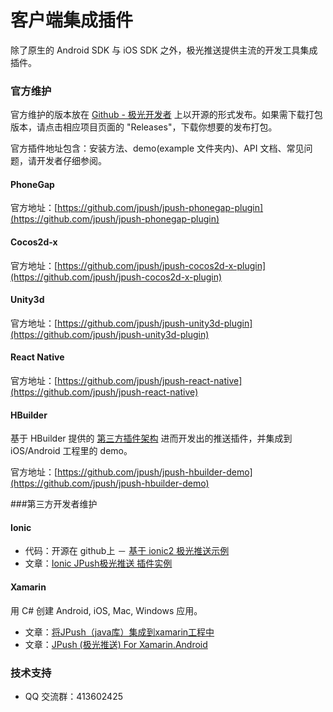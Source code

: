 # 客户端集成插件

除了原生的 Android SDK 与 iOS SDK 之外，极光推送提供主流的开发工具集成插件。

### 官方维护

官方维护的版本放在 [Github - 极光开发者](https://github.com/jpush) 上以开源的形式发布。如果需下载打包版本，请点击相应项目页面的 "Releases"，下载你想要的发布打包。

官方插件地址包含：安装方法、demo(example 文件夹内)、API 文档、常见问题，请开发者仔细参阅。

#### PhoneGap


官方地址：[https://github.com/jpush/jpush-phonegap-plugin](https://github.com/jpush/jpush-phonegap-plugin)

#### Cocos2d-x

官方地址：[https://github.com/jpush/jpush-cocos2d-x-plugin](https://github.com/jpush/jpush-cocos2d-x-plugin)

#### Unity3d

官方地址：[https://github.com/jpush/jpush-unity3d-plugin](https://github.com/jpush/jpush-unity3d-plugin)

#### React Native

官方地址：[https://github.com/jpush/jpush-react-native](https://github.com/jpush/jpush-react-native)

#### HBuilder

基于 HBuilder 提供的 [第三方插件架构](http://ask.dcloud.net.cn/docs/#http://ask.dcloud.net.cn/article/66) 进而开发出的推送插件，并集成到 iOS/Android 工程里的 demo。

官方地址：[https://github.com/jpush/jpush-hbuilder-demo](https://github.com/jpush/jpush-hbuilder-demo)

###第三方开发者维护

#### Ionic

+ 代码：开源在 github上 － [基于 ionic2 极光推送示例](https://github.com/zjcboy/ionic2-jpush-demo)
+ 文章：[Ionic JPush极光推送 插件实例](http://www.cnblogs.com/linsu/p/5641158.html)

#### Xamarin

用 C# 创建 Android, iOS, Mac, Windows 应用。

+ 文章：[将JPush（java库）集成到xamarin工程中](http://smilehyh.blog.163.com/blog/static/123343886201362110857402/)
+ 文章：[JPush (极光推送) For Xamarin.Android](http://www.cnblogs.com/xling/p/JPush-for-Xamarin-Android.html?utm_source=tuicool&utm_medium=referral)

### 技术支持

- QQ 交流群：413602425